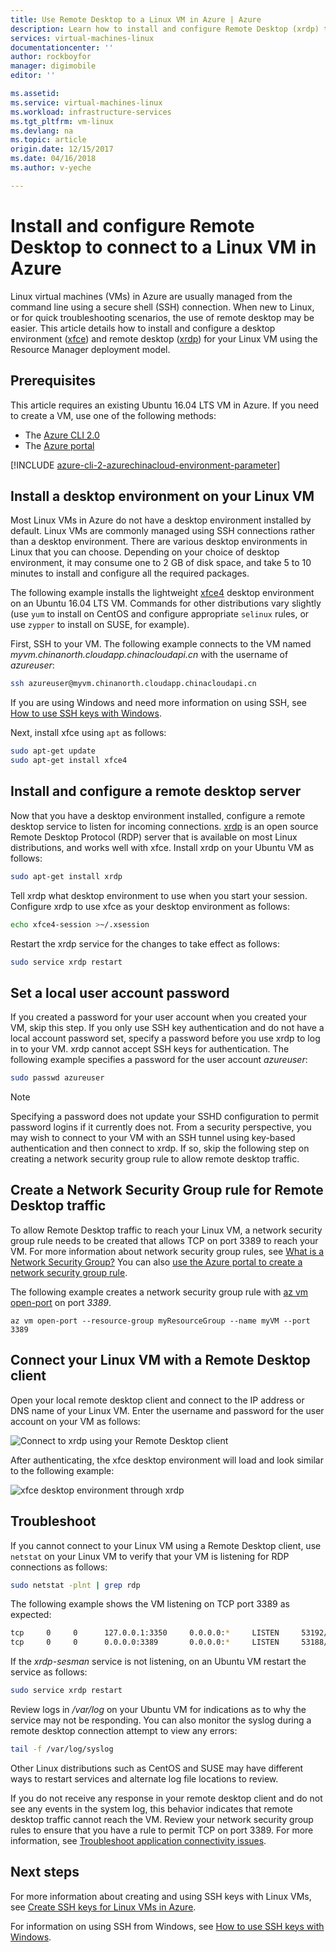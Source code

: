 ```yaml
---
title: Use Remote Desktop to a Linux VM in Azure | Azure
description: Learn how to install and configure Remote Desktop (xrdp) to connect to a Linux VM in Azure using graphical tools
services: virtual-machines-linux
documentationcenter: ''
author: rockboyfor
manager: digimobile
editor: ''

ms.assetid: 
ms.service: virtual-machines-linux
ms.workload: infrastructure-services
ms.tgt_pltfrm: vm-linux
ms.devlang: na
ms.topic: article
origin.date: 12/15/2017
ms.date: 04/16/2018
ms.author: v-yeche

---
```

# Install and configure Remote Desktop to connect to a Linux VM in Azure
Linux virtual machines (VMs) in Azure are usually managed from the command line using a secure shell (SSH) connection. When new to Linux, or for quick troubleshooting scenarios, the use of remote desktop may be easier. This article details how to install and configure a desktop environment ([xfce](https://www.xfce.org)) and remote desktop ([xrdp](http://www.xrdp.org)) for your Linux VM using the Resource Manager deployment model.

## Prerequisites
This article requires an existing Ubuntu 16.04 LTS VM in Azure. If you need to create a VM, use one of the following methods:

- The [Azure CLI 2.0](quick-create-cli.md)
- The [Azure portal](quick-create-portal.md)

[!INCLUDE [azure-cli-2-azurechinacloud-environment-parameter](../../../includes/azure-cli-2-azurechinacloud-environment-parameter.md)]

## Install a desktop environment on your Linux VM
Most Linux VMs in Azure do not have a desktop environment installed by default. Linux VMs are commonly managed using SSH connections rather than a desktop environment. There are various desktop environments in Linux that you can choose. Depending on your choice of desktop environment, it may consume one to 2 GB of disk space, and take 5 to 10 minutes to install and configure all the required packages.

The following example installs the lightweight [xfce4](https://www.xfce.org/) desktop environment on an Ubuntu 16.04 LTS VM. Commands for other distributions vary slightly (use `yum` to install on CentOS and configure appropriate `selinux` rules, or use `zypper` to install on SUSE, for example).
<!-- Change Red Hat to CentOS -->

First, SSH to your VM. The following example connects to the VM named *myvm.chinanorth.cloudapp.chinacloudapi.cn* with the username of *azureuser*:

```bash
ssh azureuser@myvm.chinanorth.cloudapp.chinacloudapi.cn
```

If you are using Windows and need more information on using SSH, see [How to use SSH keys with Windows](ssh-from-windows.md).

Next, install xfce using `apt` as follows:

```bash
sudo apt-get update
sudo apt-get install xfce4
```

## Install and configure a remote desktop server
Now that you have a desktop environment installed, configure a remote desktop service to listen for incoming connections. [xrdp](http://xrdp.org) is an open source Remote Desktop Protocol (RDP) server that is available on most Linux distributions, and works well with xfce. Install xrdp on your Ubuntu VM as follows:

```bash
sudo apt-get install xrdp
```

Tell xrdp what desktop environment to use when you start your session. Configure xrdp to use xfce as your desktop environment as follows:

```bash
echo xfce4-session >~/.xsession
```

Restart the xrdp service for the changes to take effect as follows:

```bash
sudo service xrdp restart
```

## Set a local user account password
If you created a password for your user account when you created your VM, skip this step. If you only use SSH key authentication and do not have a local account password set, specify a password before you use xrdp to log in to your VM. xrdp cannot accept SSH keys for authentication. The following example specifies a password for the user account *azureuser*:

```bash
sudo passwd azureuser
```

> [!NOTE]
> Specifying a password does not update your SSHD configuration to permit password logins if it currently does not. From a security perspective, you may wish to connect to your VM with an SSH tunnel using key-based authentication and then connect to xrdp. If so, skip the following step on creating a network security group rule to allow remote desktop traffic.

## Create a Network Security Group rule for Remote Desktop traffic
To allow Remote Desktop traffic to reach your Linux VM, a network security group rule needs to be created that allows TCP on port 3389 to reach your VM. For more information about network security group rules, see [What is a Network Security Group?](../../virtual-network/virtual-networks-nsg.md?toc=%2fvirtual-machines%2flinux%2ftoc.json) You can also [use the Azure portal to create a network security group rule](../windows/nsg-quickstart-portal.md?toc=%2fvirtual-machines%2flinux%2ftoc.json).

The following example creates a network security group rule with [az vm open-port](https://docs.azure.cn/zh-cn/cli/vm?view=azure-cli-latest#az_vm_open_port) on port *3389*.

```azurecli
az vm open-port --resource-group myResourceGroup --name myVM --port 3389
```

## Connect your Linux VM with a Remote Desktop client
Open your local remote desktop client and connect to the IP address or DNS name of your Linux VM. Enter the username and password for the user account on your VM as follows:

![Connect to xrdp using your Remote Desktop client](./media/use-remote-desktop/remote-desktop-client.png)

After authenticating, the xfce desktop environment will load and look similar to the following example:

![xfce desktop environment through xrdp](./media/use-remote-desktop/xfce-desktop-environment.png)

## Troubleshoot
If you cannot connect to your Linux VM using a Remote Desktop client, use `netstat` on your Linux VM to verify that your VM is listening for RDP connections as follows:

```bash
sudo netstat -plnt | grep rdp
```

The following example shows the VM listening on TCP port 3389 as expected:

```bash
tcp     0     0      127.0.0.1:3350     0.0.0.0:*     LISTEN     53192/xrdp-sesman
tcp     0     0      0.0.0.0:3389       0.0.0.0:*     LISTEN     53188/xrdp
```

If the *xrdp-sesman* service is not listening, on an Ubuntu VM restart the service as follows:

```bash
sudo service xrdp restart
```

Review logs in */var/log* on your Ubuntu VM for indications as to why the service may not be responding. You can also monitor the syslog during a remote desktop connection attempt to view any errors:

```bash
tail -f /var/log/syslog
```

Other Linux distributions such as CentOS and SUSE may have different ways to restart services and alternate log file locations to review.
<!-- Change Red Hat to CentOS -->

If you do not receive any response in your remote desktop client and do not see any events in the system log, this behavior indicates that remote desktop traffic cannot reach the VM. Review your network security group rules to ensure that you have a rule to permit TCP on port 3389. For more information, see [Troubleshoot application connectivity issues](../windows/troubleshoot-app-connection.md).

## Next steps
For more information about creating and using SSH keys with Linux VMs, see [Create SSH keys for Linux VMs in Azure](mac-create-ssh-keys.md).

For information on using SSH from Windows, see [How to use SSH keys with Windows](ssh-from-windows.md).

<!-- Update_Description: update meta properties, update link -->